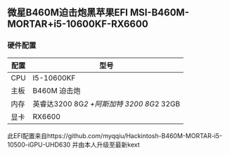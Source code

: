 ## 微星B460M迫击炮黑苹果EFI MSI-B460M-MORTAR+i5-10600KF-RX6600

### 硬件配置

|  配置   | 型号  |
|  ----  | ----  |
| CPU  | I5-10600KF |
| 主板  | B460M 迫击炮 |
| 内存  | 英睿达3200 8G*2 +阿斯加特 3200 8G*2 32GB| 
| 显卡  | RX6600  |



此EFI配置来自https://github.com/myqqiu/Hackintosh-B460M-MORTAR-i5-10500-iGPU-UHD630
并由本人升级至最新kext

